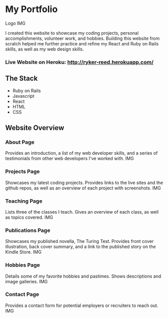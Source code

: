 # My Portfolio

Logo IMG

I created this website to showcase my coding projects, personal accomplishments, volunteer work, and hobbies. Building this website from scratch helped me further practice and refine my React and Ruby on Rails skills, as well as my web design skills.

### Live Website on Heroku: http://ryker-reed.herokuapp.com/

## The Stack
- Ruby on Rails
- Javascript
- React
- HTML
- CSS

## Website Overview

### About Page
Provides an introduction, a list of my web developer skills, and a series of testimonials from other web developers I've worked with.
IMG

### Projects Page
Showcases my latest coding projects. Provides links to the live sites and the github repos, as well as an overview of each project with screenshots.
IMG

### Teaching Page
Lists three of the classes I teach. Gives an overview of each class, as well as topics covered.
IMG

### Publications Page
Showcases my published novella, The Turing Test. Provides front cover illustration, back cover summary, and a link to the published story on the Kindle Store.
IMG

### Hobbies Page
Details some of my favorite hobbies and pastimes. Shows descriptions and image galleries.
IMG

### Contact Page
Provides a contact form for potential employers or recruiters to reach out.
IMG
